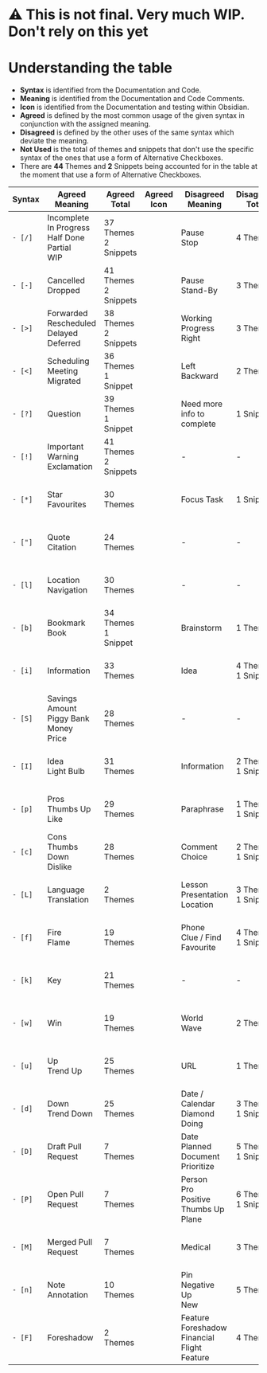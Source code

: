 # ⚠️ This is not final. Very much WIP. Don't rely on this yet

# Understanding the table
- **Syntax** is identified from the Documentation and Code.
- **Meaning** is identified from the Documentation and Code Comments.
- **Icon** is identified from the Documentation and testing within Obsidian.
- **Agreed** is defined by the most common usage of the given syntax in conjunction with the assigned meaning.
- **Disagreed** is defined by the other uses of the same syntax which deviate the meaning.
- **Not Used** is the total of themes and snippets that don't use the specific syntax of the ones that use a form of Alternative Checkboxes.
- There are **44** Themes and **2** Snippets being accounted for in the table at the moment that use a form of Alternative Checkboxes.

| Syntax  | Agreed<br>Meaning                                        | Agreed<br>Total             | Agreed<br>Icon | Disagreed<br>Meaning                                    | Disagreed<br>Total    | Disagreed<br>Icon | Not<br>Used             |
| ------- | -------------------------------------------------------- | --------------------------- | -------------- | ------------------------------------------------------- | --------------------- | ----------------- | ----------------------- |
| `- [/]` | Incomplete<br>In Progress<br>Half Done<br>Partial<br>WIP | 37 Themes<br>2 Snippets<br> |                | Pause<br>Stop                                           | 4 Themes              |                   | 3 Themes                |
| `- [-]` | Cancelled<br>Dropped                                     | 41 Themes<br>2 Snippets     |                | Pause<br>Stand-By                                       | 3 Themes              |                   | -                       |
| `- [>]` | Forwarded<br>Rescheduled<br>Delayed<br>Deferred          | 38 Themes<br>2 Snippets     |                | Working Progress<br>Right                               | 3 Themes              |                   | 3 Themes                |
| `- [<]` | Scheduling<br>Meeting<br>Migrated                        | 36 Themes<br>1 Snippet      |                | Left<br>Backward                                        | 2 Themes              |                   | 6 Themes<br>1 Snippet   |
| `- [?]` | Question                                                 | 39 Themes<br>1 Snippet      |                | Need more info to complete                              | 1 Snippet             |                   | 4 Themes                |
| `- [!]` | Important<br>Warning<br>Exclamation                      | 41 Themes<br>2 Snippets     |                | -                                                       | -                     | -                 | 3 Themes                |
| `- [*]` | Star<br>Favourites                                       | 30 Themes                   |                | Focus Task                                              | 1 Snippet             |                   | 13 Themes<br>1 Snippet  |
| `- ["]` | Quote<br>Citation                                        | 24 Themes                   |                | -                                                       | -                     | -                 | 20 Themes<br>2 Snippets |
| `- [l]` | Location<br>Navigation                                   | 30 Themes                   |                | -                                                       | -                     | -                 | 14 Themes<br>2 Snippets |
| `- [b]` | Bookmark<br>Book                                         | 34 Themes<br>1 Snippet      |                | Brainstorm                                              | 1 Theme               |                   | 9 Themes<br>1 Snippet   |
| `- [i]` | Information                                              | 33 Themes                   |                | Idea                                                    | 4 Themes<br>1 Snippet |                   | 7 Themes<br>1 Snippet   |
| `- [S]` | Savings<br>Amount<br>Piggy Bank<br>Money<br>Price        | 28 Themes                   |                | -                                                       | -                     | -                 | 16 Themes<br>2 Snippets |
| `- [I]` | Idea<br>Light Bulb<br>                                   | 31 Themes                   |                | Information                                             | 2 Themes<br>1 Snippet |                   | 11 Themes<br>1 Snippet  |
| `- [p]` | Pros<br>Thumbs Up<br>Like                                | 29 Themes                   |                | Paraphrase                                              | 1 Themes<br>1 Snippet |                   | 14 Themes<br>1 Snippet  |
| `- [c]` | Cons<br>Thumbs Down<br>Dislike                           | 28 Themes                   |                | Comment<br>Choice                                       | 2 Themes<br>1 Snippet |                   | 14 Themes<br>1 Snippet  |
| `- [L]` | Language<br>Translation                                  | 2 Themes                    |                | Lesson<br>Presentation<br>Location                      | 3 Themes<br>1 Snippet |                   | 39 Themes<br>1 Snippet  |
| `- [f]` | Fire<br>Flame                                            | 19 Themes                   |                | Phone<br>Clue / Find<br>Favourite<br>                   | 4 Themes<br>1 Snippet |                   | 21 Themes<br>1 Snippet  |
| `- [k]` | Key                                                      | 21 Themes                   |                | -                                                       | -                     | -                 | 23 Themes<br>2 Snippets |
| `- [w]` | Win                                                      | 19 Themes                   |                | World<br>Wave                                           | 2 Themes              |                   | 23 Themes<br>2 Snippets |
| `- [u]` | Up<br>Trend Up                                           | 25 Themes                   |                | URL                                                     | 1 Theme               |                   | 28 Themes<br>2 Snippets |
| `- [d]` | Down<br>Trend Down                                       | 25 Themes                   |                | Date / Calendar<br>Diamond<br>Doing                     | 3 Themes<br>1 Snippet |                   | 26 Themes<br>1 Snippets |
| `- [D]` | Draft Pull Request                                       | 7 Themes                    |                | Date<br>Planned<br>Document<br>Prioritize               | 5 Themes<br>1 Snippet |                   | 32 Themes<br>1 Snippet  |
| `- [P]` | Open Pull Request                                        | 7 Themes                    |                | Person<br>Pro<br>Positive<br>Thumbs Up<br>Plane         | 6 Themes<br>1 Snippet |                   | 31 Themes<br>1 Snippet  |
| `- [M]` | Merged Pull Request                                      | 7 Themes                    |                | Medical                                                 | 3 Themes              |                   | 34 Themes<br>2 Snippets |
| `- [n]` | Note<br>Annotation                                       | 10 Themes                   |                | Pin<br>Negative<br>Up<br>New                            | 5 Themes              |                   | 29 Themes<br>2 Snippets |
| `- [F]` | Foreshadow                                               | 2 Themes                    |                | Feature<br>Foreshadow<br>Financial<br>Flight<br>Feature | 4 Themes              |                   | 38 Themes<br>2 Snippets |
